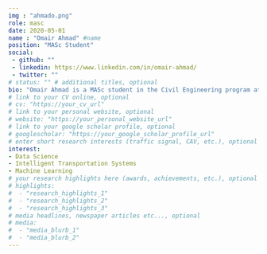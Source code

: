 ```yaml
---
img : "ahmado.png"
role: masc
date: 2020-05-01
name : "Omair Ahmad" #name
position: "MASc Student" 
social: 
 - github: ""
 - linkedin: https://www.linkedin.com/in/omair-ahmad/
 - twitter: ""
# status: "" # additional titles, optional
bio: "Omair Ahmad is a MASc student in the Civil Engineering program at Ryerson University under the supervision of Dr.Bilal Farooq. He completed his Bachelor of Engineering in Civil Engineering from Ryerson University in 2020. Omair joined Laboratory of Innovations in Transportation as a research assistant during his undergraduate where he was involved with VR based behavioral analysis in CAV environment and Ryerson campus Mobility study."
# link to your CV online, optional
# cv: "https://your_cv_url" 
# link to your personal website, optional
# website: "https://your_personal_website_url" 
# link to your google scholar profile, optional
# googlescholar: "https://your_google_scholar_profile_url"
# enter short research interests (traffic signal, CAV, etc.), optional
interest: 
- Data Science
- Intelligent Transportation Systems
- Machine Learning
# your research highlights here (awards, achievements, etc.), optional
# highlights: 
#  - "research_highlights_1"
#  - "research_highlights_2"
#  - "research_highlights_3" 
# media headlines, newspaper articles etc..., optional
# media: 
#  - "media_blurb_1"
#  - "media_blurb_2" 
---
```

